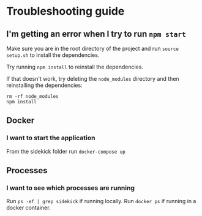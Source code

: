 # Troubleshooting guide

## I'm getting an error when I try to run `npm start`

Make sure you are in the root directory of the project and run `source setup.sh` to install the dependencies.

Try running `npm install` to reinstall the dependencies.

If that doesn't work, try deleting the `node_modules` directory and then reinstalling the dependencies:

```shell
rm -rf node_modules
npm install
```

## Docker

### I want to start the application

From the sidekick folder run `docker-compose up`

## Processes

### I want to see which processes are running

Run `ps -ef | grep sidekick` if running locally.
Run `docker ps` if running in a docker container.

